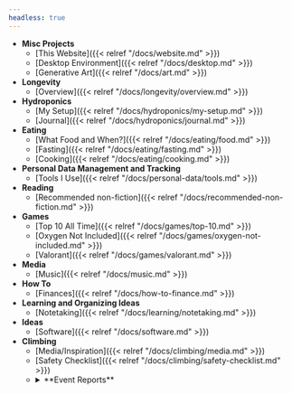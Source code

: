 ```yaml
---
headless: true
---
```


- **Misc Projects**
  - [This Website]({{< relref "/docs/website.md" >}})
  - [Desktop Environment]({{< relref "/docs/desktop.md" >}})  
  - [Generative Art]({{< relref "/docs/art.md" >}})
- **Longevity**
  - [Overview]({{< relref "/docs/longevity/overview.md" >}})
- **Hydroponics**
  - [My Setup]({{< relref "/docs/hydroponics/my-setup.md" >}})
  - [Journal]({{< relref "/docs/hydroponics/journal.md" >}})
- **Eating**
  - [What Food and When?]({{< relref "/docs/eating/food.md" >}})
  - [Fasting]({{< relref "/docs/eating/fasting.md" >}})
  - [Cooking]({{< relref "/docs/eating/cooking.md" >}})
- **Personal Data Management and Tracking**
  - [Tools I Use]({{< relref "/docs/personal-data/tools.md" >}})
- **Reading**
  - [Recommended non-fiction]({{< relref "/docs/recommended-non-fiction.md" >}})
- **Games**
  - [Top 10 All Time]({{< relref "/docs/games/top-10.md" >}})
  - [Oxygen Not Included]({{< relref "/docs/games/oxygen-not-included.md" >}})
  - [Valorant]({{< relref "/docs/games/valorant.md" >}})
- **Media**
  - [Music]({{< relref "/docs/music.md" >}})
- **How To**
  - [Finances]({{< relref "/docs/how-to-finance.md" >}})
- **Learning and Organizing Ideas**
  - [Notetaking]({{< relref "/docs/learning/notetaking.md" >}})
- **Ideas**
  - [Software]({{< relref "/docs/software.md" >}})
- **Climbing**
  - [Media/Inspiration]({{< relref "/docs/climbing/media.md" >}})
  - [Safety Checklist]({{< relref "/docs/climbing/safety-checklist.md" >}})
  - <details>
    <summary>**Event Reports**</summary>
      - [Aug. 2020 - Mt. Erie]({{< relref "/docs/climbing/event-reports/2020-8-10-lake-erie.md" >}})
      - [Aug. 2020 - Mile High Club]({{< relref "/docs/climbing/event-reports/2020-8-12-mile-high-club.md" >}})
      - [Jan 12, 2018 - My first 5.12!]({{< relref "/docs/climbing/event-reports/first-512.md" >}})
    </details>
